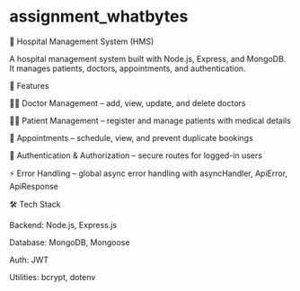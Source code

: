 # assignment_whatbytes
🏥 Hospital Management System (HMS)

A hospital management system built with Node.js, Express, and MongoDB.
It manages patients, doctors, appointments, and authentication.

🚀 Features

👨‍⚕️ Doctor Management – add, view, update, and delete doctors

🧑‍🦱 Patient Management – register and manage patients with medical details

📅 Appointments – schedule, view, and prevent duplicate bookings

🔐 Authentication & Authorization – secure routes for logged-in users

⚡ Error Handling – global async error handling with asyncHandler, ApiError, ApiResponse

🛠 Tech Stack

Backend: Node.js, Express.js

Database: MongoDB, Mongoose

Auth: JWT 

Utilities: bcrypt, dotenv

